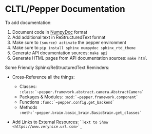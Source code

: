 # CLTL/Pepper Documentation

To add documentation:
1. Document code in [NumpyDoc](https://numpydoc.readthedocs.io/en/latest/format.html) format
2. Add additional text in ReStructuredText format
3. Make sure to ```(source) activate``` the pepper environment
2. Make sure to ```pip install sphinx numpydoc sphinx_rtd_theme```
4. Generate API documentation sources: ```make api```
5. Generate HTML pages from API documentation sources: ```make html```


Some Friendly Sphinx/ReStructuredText Reminders:

- Cross-Reference all the things: 
    - Classes: ``` :class:`~pepper.framework.abstract.camera.AbstractCamera` ```
    - Packages & Modules: ``` :mod:`~pepper.framework.component` ```
    - Functions ``` :func:`~pepper.config.get_backend` ```
    - Methods ``` :meth:`~pepper.brain.basic_brain.BasicBrain.get_classes` ```
    
- Add Links to External Resources: ``` `Text to Show <https://www.verynice.url.com>`_ ```
